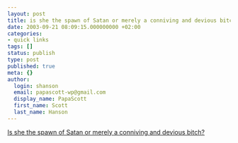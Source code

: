 ```yaml
---
layout: post
title: is she the spawn of Satan or merely a conniving and devious bitch?
date: 2003-09-21 08:09:15.000000000 +02:00
categories:
- quick links
tags: []
status: publish
type: post
published: true
meta: {}
author:
  login: shanson
  email: papascott-wp@gmail.com
  display_name: PapaScott
  first_name: Scott
  last_name: Hanson
---
```

<p><a title="CalPundit: Hillary Mania" href="http://www.calpundit.com/archives/002207.html">Is she the spawn of Satan or merely a conniving and devious bitch?</a></p>
